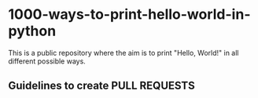 # 1000-ways-to-print-hello-world-in-python
This is a public repository where the aim is to print "Hello, World!" in all different possible ways.

## Guidelines to create PULL REQUESTS

